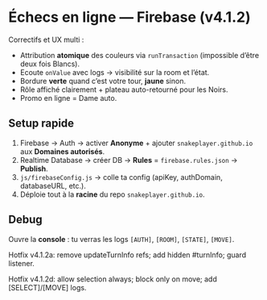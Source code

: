 # Échecs en ligne — Firebase (v4.1.2)

Correctifs et UX multi :
- Attribution **atomique** des couleurs via `runTransaction` (impossible d’être deux fois Blancs).
- Ecoute `onValue` avec logs → visibilité sur la room et l’état.
- Bordure **verte** quand c’est votre tour, **jaune** sinon.
- Rôle affiché clairement + plateau auto-retourné pour les Noirs.
- Promo en ligne = Dame auto.

## Setup rapide
1. Firebase → Auth → activer **Anonyme** + ajouter `snakeplayer.github.io` aux **Domaines autorisés**.
2. Realtime Database → créer DB → **Rules** = `firebase.rules.json` → **Publish**.
3. `js/firebaseConfig.js` → colle ta config (apiKey, authDomain, databaseURL, etc.).
4. Déploie tout à la **racine** du repo `snakeplayer.github.io`.

## Debug
Ouvre la **console** : tu verras les logs `[AUTH]`, `[ROOM]`, `[STATE]`, `[MOVE]`.


Hotfix v4.1.2a: remove updateTurnInfo refs; add hidden #turnInfo; guard listener.

Hotfix v4.1.2d: allow selection always; block only on move; add [SELECT]/[MOVE] logs.
